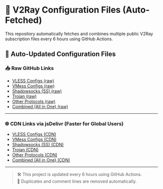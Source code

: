 # 🔗 V2Ray Configuration Files (Auto-Fetched)

This repository automatically fetches and combines multiple public V2Ray subscription files every 6 hours using GitHub Actions.

## 🚀 Auto-Updated Configuration Files

### 📥 Raw GitHub Links

- [VLESS Configs (raw)](https://raw.githubusercontent.com/azatabd/v2ray_fetch/main/vless.txt)
- [VMess Configs (raw)](https://raw.githubusercontent.com/azatabd/v2ray_fetch/main/vmess.txt)
- [Shadowsocks (SS) (raw)](https://raw.githubusercontent.com/azatabd/v2ray_fetch/main/ss.txt)
- [Trojan (raw)](https://raw.githubusercontent.com/azatabd/v2ray_fetch/main/trojan.txt)
- [Other Protocols (raw)](https://raw.githubusercontent.com/azatabd/v2ray_fetch/main/other.txt)
- [Combined (All in One) (raw)](https://raw.githubusercontent.com/azatabd/v2ray_fetch/main/combined.txt)

---

### 🌐 CDN Links via jsDelivr (Faster for Global Users)

- [VLESS Configs (CDN)](https://cdn.jsdelivr.net/gh/azatabd/v2ray_fetch@main/vless.txt)
- [VMess Configs (CDN)](https://cdn.jsdelivr.net/gh/azatabd/v2ray_fetch@main/vmess.txt)
- [Shadowsocks (SS) (CDN)](https://cdn.jsdelivr.net/gh/azatabd/v2ray_fetch@main/ss.txt)
- [Trojan (CDN)](https://cdn.jsdelivr.net/gh/azatabd/v2ray_fetch@main/trojan.txt)
- [Other Protocols (CDN)](https://cdn.jsdelivr.net/gh/azatabd/v2ray_fetch@main/other.txt)
- [Combined (All in One) (CDN)](https://cdn.jsdelivr.net/gh/azatabd/v2ray_fetch@main/combined.txt)

---

> 🛠️ This project is updated every 6 hours using GitHub Actions.  
> 🔁 Duplicates and comment lines are removed automatically.

